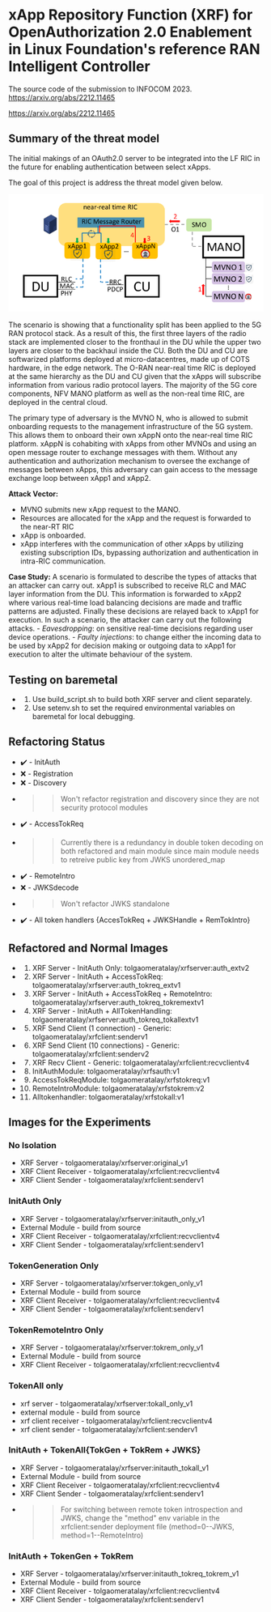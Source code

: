 # xApp Repository Function (XRF) for OpenAuthorization 2.0 Enablement in Linux Foundation's reference RAN Intelligent Controller
The source code of the submission to INFOCOM 2023.
https://arxiv.org/abs/2212.11465

https://arxiv.org/abs/2212.11465

## Summary of the threat model
The initial makings of an OAuth2.0 server to be integrated into the LF RIC in the future for enabling authentication between select xApps. 

The goal of this project is address the threat model given below.

![Alt text](thrmdlxrf.png?raw=true)

The scenario is showing that a functionality split has been applied to the 5G RAN protocol stack. As a result of this, the first three layers of the radio stack are implemented closer to the fronthaul in the DU while the upper two layers are closer to the backhaul inside the CU. Both the DU and CU are softwarized platforms deployed at micro-datacentres, made up of COTS hardware, in the edge network. The O-RAN near-real time RIC is deployed at the same hierarchy as the DU and CU given that the xApps will subscribe information from various radio protocol layers. The majority of the 5G core components, NFV MANO platform as well as the non-real time RIC, are deployed in the central cloud.  

The primary type of adversary is the MVNO N, who is allowed to submit onboarding requests to the management infrastructure of the 5G system. This allows them to onboard their own xAppN onto the near-real time RIC platform. xAppN is cohabiting with xApps from other MVNOs and using an open message router to exchange messages with them. Without any authentication and authorization mechanism to oversee the exchange of messages between xApps, this adversary can gain access to the message exchange loop between xApp1 and xApp2.

**Attack Vector:**
  - MVNO submits new xApp request to the MANO.
  - Resources are allocated for the xApp and the request is forwarded to the near-RT RIC
  - xApp is onboarded.
  - xApp interferes with the communication of other xApps by utilizing existing subscription IDs, bypassing authorization and authentication in intra-RIC communication. 

**Case Study:**
A scenario is formulated to describe the types of attacks that an attacker can carry out. xApp1 is subscribed to receive RLC and MAC layer information from the DU. This information is forwarded to xApp2 where various real-time load balancing decisions are made and traffic patterns are adjusted. Finally these decisions are relayed back to xApp1 for execution. In such a scenario, the attacker can carry out the following attacks.
    - *Eavesdropping*: on sensitive real-time decisions regarding user device operations. 
    - *Faulty injections*: to change either the incoming data to be used by xApp2 for decision making or outgoing data to xApp1 for execution to alter the ultimate behaviour of the system. 
    
## Testing on baremetal
- 1) Use build_script.sh to build both XRF server and client separately.
- 2) Use setenv.sh to set the required environmental variables on baremetal for local debugging.

## Refactoring Status
 - :heavy_check_mark: - InitAuth
 - :x: - Registration
 - :x: - Discovery
 - >> Won't refactor registration and discovery since they are not security protocol modules
 - :heavy_check_mark: - AccessTokReq
 - >> Currently there is a redundancy in double token decoding on both refactored and main module since main module needs to retreive public key from JWKS unordered_map
 - :heavy_check_mark: - RemoteIntro
 - :x: - JWKSdecode
 - >> Won't refactor JWKS standalone
 - :heavy_check_mark: - All token handlers {AccesTokReq + JWKSHandle + RemTokIntro}
## Refactored and Normal Images
- 1) XRF Server - InitAuth Only: tolgaomeratalay/xrfserver:auth_extv2
- 2) XRF Server - InitAuth + AccessTokReq: tolgaomeratalay/xrfserver:auth_tokreq_extv1
- 3) XRF Server - InitAuth + AccessTokReq + RemoteIntro: tolgaomeratalay/xrfserver:auth_tokreq_tokremextv1
- 4) XRF Server - InitAuth + AllTokenHandling: tolgaomeratalay/xrfserver:auth_tokreq_tokallextv1
- 5) XRF Send Client (1 connection) - Generic: tolgaomeratalay/xrfclient:senderv1
- 6) XRF Send Client (10 connections) - Generic: tolgaomeratalay/xrfclient:senderv2
- 7) XRF Recv Client - Generic: tolgaomeratalay/xrfclient:recvclientv4
- 8) InitAuthModule: tolgaomeratalay/xrfsauth:v1
- 9) AccessTokReqModule: tolgaomeratalay/xrfstokreq:v1
- 10) RemoteIntroModule: tolgaomeratalay/xrfstokrem:v2
- 11) Alltokenhandler: tolgaomeratalay/xrfstokall:v1

## Images for the Experiments
### No Isolation
- XRF Server - tolgaomeratalay/xrfserver:original_v1
- XRF Client Receiver - tolgaomeratalay/xrfclient:recvclientv4
- XRF Client Sender - tolgaomeratalay/xrfclient:senderv1
### InitAuth Only
- XRF Server - tolgaomeratalay/xrfserver:initauth_only_v1
- External Module - build from source
- XRF Client Receiver - tolgaomeratalay/xrfclient:recvclientv4
- XRF Client Sender - tolgaomeratalay/xrfclient:senderv1
### TokenGeneration Only
- XRF Server - tolgaomeratalay/xrfserver:tokgen_only_v1
- External Module - build from source
- XRF Client Receiver - tolgaomeratalay/xrfclient:recvclientv4
- XRF Client Sender - tolgaomeratalay/xrfclient:senderv1
### TokenRemoteIntro Only
- XRF Server - tolgaomeratalay/xrfserver:tokrem_only_v1
- External Module - build from source
- XRF Client Receiver - tolgaomeratalay/xrfclient:recvclientv4
### TokenAll only
- xrf server - tolgaomeratalay/xrfserver:tokall_only_v1
- external module - build from source
- xrf client receiver - tolgaomeratalay/xrfclient:recvclientv4
- xrf client sender - tolgaomeratalay/xrfclient:senderv1
### InitAuth + TokenAll{TokGen + TokRem + JWKS} 
- XRF Server - tolgaomeratalay/xrfserver:initauth_tokall_v1
- External Module - build from source
- XRF Client Receiver - tolgaomeratalay/xrfclient:recvclientv4
- XRF Client Sender - tolgaomeratalay/xrfclient:senderv1
- >> For switching between remote token introspection and JWKS, change the "method" env variable in the xrfclient:sender deployment file (method=0--JWKS, method=1--RemoteIntro)
### InitAuth + TokenGen + TokRem
- XRF Server - tolgaomeratalay/xrfserver:initauth_tokreq_tokrem_v1
- External Module - build from source
- XRF Client Receiver - tolgaomeratalay/xrfclient:recvclientv4
- XRF Client Sender - tolgaomeratalay/xrfclient:senderv1


